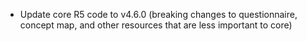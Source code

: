 * Update core R5 code to v4.6.0 (breaking changes to questionnaire, concept map, and other resources that are less important to core)
